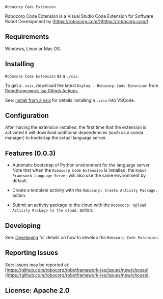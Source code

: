 `Robocorp Code Extension`

Robocorp Code Extension is a Visual Studio Code Extension for Software Robot Development by [https://robocorp.com/](https://robocorp.com/).


Requirements
-------------

Windows, Linux or Mac OS.


Installing
-----------

`Robocorp Code Extension` as a `.vsix`.

To get a `.vsix`, download the latest `Deploy - Robocorp Code Extension` from [Robotframework-lsp Github Actions](https://github.com/robocorp/robotframework-lsp/actions?query=workflow%3A%22Deploy+-+Robocorp+Code+Extension%22).

See: [Install from a vsix](https://code.visualstudio.com/docs/editor/extension-gallery#_install-from-a-vsix) for details installing a `.vsix` into VSCode.


Configuration
-------------

After having the extension installed, the first time that the extension is activated
it will download additional dependencies (such as a conda manager) to bootstrap
the actual language server.

Features (0.0.3)
-----------------

- Automatic bootstrap of Python environment for the language server.
  Note that when the `Robocorp Code Extension` is installed, the `Robot Framework Language Server` will
  also use the same environment by default.
  
- Create a template activity with the `Robocorp: Create Activity Package.` action.

- Submit an activity package to the cloud with the `Robocorp: Upload Activity Package to the cloud.` action.

Developing
------------

See: [Developing](docs/develop.md) for details on how to develop the `Robocorp Code Extension`.

Reporting Issues
-----------------

See: Issues may be reported at: [https://github.com/robocorp/robotframework-lsp/issues/new/choose](https://github.com/robocorp/robotframework-lsp/issues/new/choose).

License: Apache 2.0
-------------------
